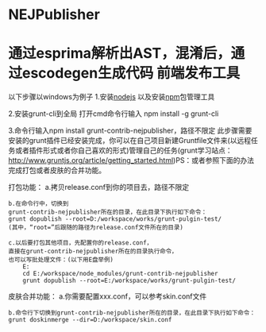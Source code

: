 NEJPublisher
============
通过esprima解析出AST，混淆后，通过escodegen生成代码
前端发布工具
============
以下步骤以windows为例子
1.安装<a target="_blank" href="http://www.nodejs.org/">nodejs</a>
以及安装<a target="_blank" href="https://npmjs.org/">npm</a>包管理工具

2.安装grunt-cli到全局
打开cmd命令行输入
npm install -g grunt-cli

3.命令行输入npm install grunt-contrib-nejpublisher，路径不限定
此步骤需要安装的grunt插件已经安装完成，你可以在自己项目新建Gruntfile文件来(以远程任务或者插件形式或者你自己喜欢的形式)管理自己的任务(grunt学习站点：<a target="_blank" href="http://www.gruntjs.org/article/getting_started.html">http://www.gruntjs.org/article/getting_started.html</a>)PS：或者参照下面的办法完成打包或者皮肤的合并功能。

打包功能：
	a.拷贝release.conf到你的项目去，路径不限定

	b.在命令行中，切换到
	grunt-contrib-nejpublisher所在的目录，在此目录下执行如下命令：
	grunt dopublish --root=D:/workspace/works/grunt-pulgin-test/
	(其中，“root=”后跟随的路径为release.conf文件所在的目录)

	c.以后要打包其他项目，先配置你的release.conf，
	直接在grunt-contrib-nejpublisher所在的目录执行命令，
	也可以写批处理文件：(以下用E盘举例)
		E:
		cd E:/workspace/node_modules/grunt-contrib-nejpublisher
		grunt dopublish --root=E:/workspace/works/grunt-pulgin-test/

皮肤合并功能：
	a.你需要配置xxx.conf，可以参考skin.conf文件
	
	b.命令行下切换到grunt-contrib-nejpublisher所在的目录，在此目录下执行如下命令：
	grunt doskinmerge --dir=D:/workspace/skin.conf